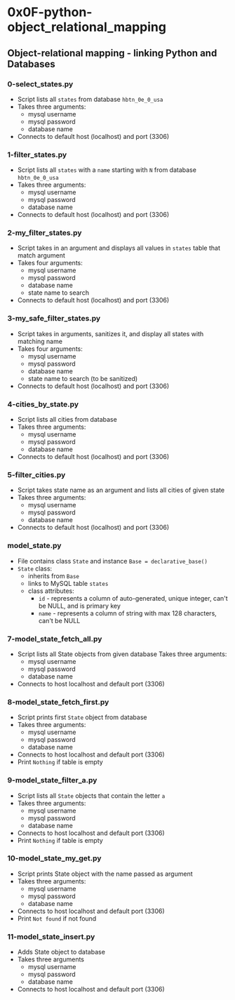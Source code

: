 # 0x0F-python-object_relational_mapping

## Object-relational mapping - linking Python and Databases
### 0-select_states.py
* Script lists all `states` from database `hbtn_0e_0_usa`
* Takes three arguments:
  * mysql username
  * mysql password
  * database name
* Connects to default host (localhost) and port (3306)

### 1-filter_states.py
* Script lists all `states` with a `name` starting with `N` from database `hbtn_0e_0_usa`
* Takes three arguments:
  * mysql username
  * mysql password
  * database name
* Connects to default host (localhost) and port (3306)

### 2-my_filter_states.py
* Script takes in an argument and displays all values in `states` table that match argument
* Takes four arguments:
  * mysql username
  * mysql password
  * database name
  * state name to search
* Connects to default host (localhost) and port (3306)

### 3-my_safe_filter_states.py
* Script takes in arguments, sanitizes it, and display all states with matching name
* Takes four arguments:
  * mysql username
  * mysql password
  * database name
  * state name to search (to be sanitized) 
* Connects to default host (localhost) and port (3306)

### 4-cities_by_state.py
* Script lists all cities from database
* Takes three arguments:
  * mysql username
  * mysql password
  * database name
* Connects to default host (localhost) and port (3306)

### 5-filter_cities.py
* Script takes state name as an argument and lists all cities of given state
* Takes three arguments:
  * mysql username
  * mysql password
  * database name
* Connects to default host (localhost) and port (3306)

### model_state.py
* File contains class `State` and instance `Base = declarative_base()`
* `State` class:
  * inherits from `Base`
  * links to MySQL table `states`
  * class attributes:
    * `id` - represents a column of auto-generated, unique integer, can't be NULL, and is primary key
    * `name` - represents a column of string with max 128 characters, can't be NULL

### 7-model_state_fetch_all.py
* Script lists all State objects from given database
Takes three arguments:
  * mysql username
  * mysql password
  * database name
* Connects to host localhost and default port (3306)

### 8-model_state_fetch_first.py
* Script prints first `State` object from database
* Takes three arguments:
  * mysql username
  * mysql password
  * database name
* Connects to host localhost and default port (3306)
* Print `Nothing` if table is empty

### 9-model_state_filter_a.py
* Script lists all `State` objects that contain the letter `a`
* Takes three arguments:
  * mysql username
  * mysql password
  * database name
* Connects to host localhost and default port (3306)
* Print `Nothing` if table is empty

### 10-model_state_my_get.py
* Script prints State object with the name passed as argument
* Takes three arguments:
  * mysql username
  * mysql password
  * database name
* Connects to host localhost and default port (3306)
* Print `Not found` if not found

### 11-model_state_insert.py
* Adds State object to database
* Takes three arguments
  * mysql username
  * mysql password
  * database name
* Connects to host localhost and default port (3306)

